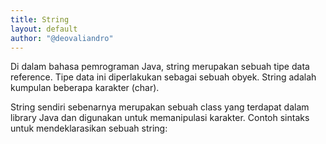 ```yaml
---
title: String
layout: default
author: "@deovaliandro"
---
```


Di dalam bahasa pemrograman Java, string merupakan sebuah tipe data reference.
Tipe data ini diperlakukan sebagai sebuah obyek. String adalah kumpulan beberapa
karakter (char).

String sendiri sebenarnya merupakan sebuah class yang terdapat
dalam library Java dan digunakan untuk memanipulasi karakter. Contoh sintaks
untuk mendeklarasikan sebuah string:
